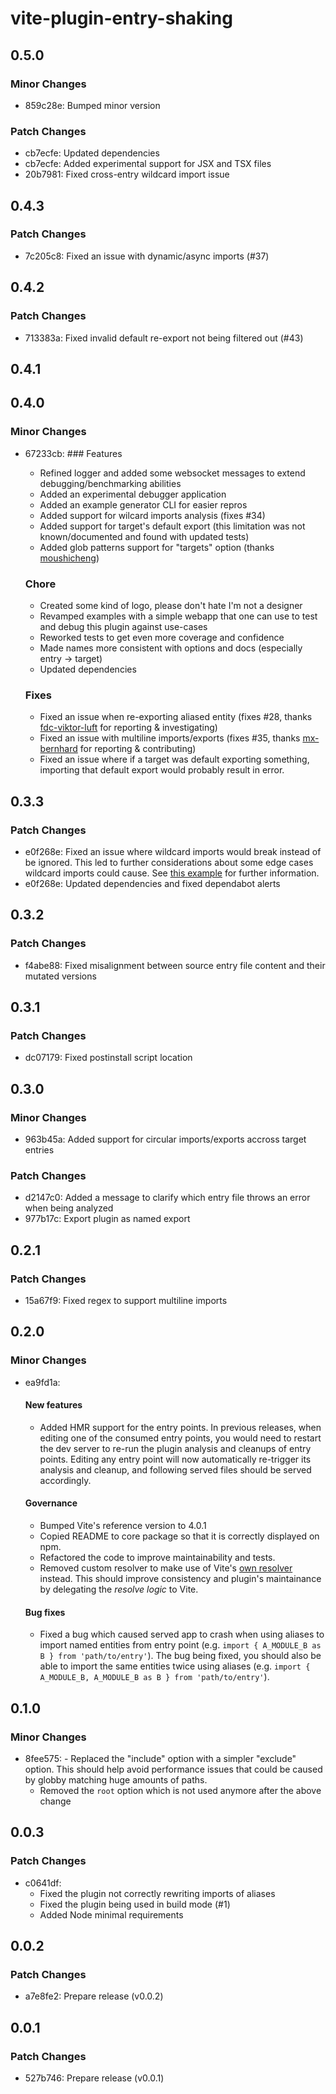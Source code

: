 # vite-plugin-entry-shaking

## 0.5.0

### Minor Changes

- 859c28e: Bumped minor version

### Patch Changes

- cb7ecfe: Updated dependencies
- cb7ecfe: Added experimental support for JSX and TSX files
- 20b7981: Fixed cross-entry wildcard import issue

## 0.4.3

### Patch Changes

- 7c205c8: Fixed an issue with dynamic/async imports (#37)

## 0.4.2

### Patch Changes

- 713383a: Fixed invalid default re-export not being filtered out (#43)

## 0.4.1

## 0.4.0

### Minor Changes

- 67233cb: ### Features

  - Refined logger and added some websocket messages to extend debugging/benchmarking abilities
  - Added an experimental debugger application
  - Added an example generator CLI for easier repros
  - Added support for wilcard imports analysis (fixes #34)
  - Added support for target's default export (this limitation was not known/documented and found with
    updated tests)
  - Added glob patterns support for "targets" option (thanks
    [moushicheng](https://github.com/moushicheng))

  ### Chore

  - Created some kind of logo, please don't hate I'm not a designer
  - Revamped examples with a simple webapp that one can use to test and debug this plugin against
    use-cases
  - Reworked tests to get even more coverage and confidence
  - Made names more consistent with options and docs (especially entry -> target)
  - Updated dependencies

  ### Fixes

  - Fixed an issue when re-exporting aliased entity (fixes #28, thanks
    [fdc-viktor-luft](https://github.com/fdc-viktor-luft) for reporting & investigating)
  - Fixed an issue with multiline imports/exports (fixes #35, thanks
    [mx-bernhard](https://github.com/mx-bernhard) for reporting & contributing)
  - Fixed an issue where if a target was default exporting something, importing that default export
    would probably result in error.

## 0.3.3

### Patch Changes

- e0f268e: Fixed an issue where wildcard imports would break instead of be ignored. This led to
  further considerations about some edge cases wildcard imports could cause. See
  [this example](./examples/issue-29/src/main.ts) for further information.
- e0f268e: Updated dependencies and fixed dependabot alerts

## 0.3.2

### Patch Changes

- f4abe88: Fixed misalignment between source entry file content and their mutated versions

## 0.3.1

### Patch Changes

- dc07179: Fixed postinstall script location

## 0.3.0

### Minor Changes

- 963b45a: Added support for circular imports/exports accross target entries

### Patch Changes

- d2147c0: Added a message to clarify which entry file throws an error when being analyzed
- 977b17c: Export plugin as named export

## 0.2.1

### Patch Changes

- 15a67f9: Fixed regex to support multiline imports

## 0.2.0

### Minor Changes

- ea9fd1a:

  #### New features

  - Added HMR support for the entry points. In previous releases, when editing one of the consumed
    entry points, you would need to restart the dev server to re-run the plugin analysis and
    cleanups of entry points. Editing any entry point will now automatically re-trigger its analysis
    and cleanup, and following served files should be served accordingly.

  #### Governance

  - Bumped Vite's reference version to 4.0.1
  - Copied README to core package so that it is correctly displayed on npm.
  - Refactored the code to improve maintainability and tests.
  - Removed custom resolver to make use of Vite's
    [own resolver](https://github.com/vitejs/vite/blob/main/packages/vite/src/node/config.ts#L544)
    instead. This should improve consistency and plugin's maintainance by delegating the _resolve
    logic_ to Vite.

  #### Bug fixes

  - Fixed a bug which caused served app to crash when using aliases to import named entities from
    entry point (e.g. `import { A_MODULE_B as B } from 'path/to/entry'`). The bug being fixed, you
    should also be able to import the same entities twice using aliases (e.g.
    `import { A_MODULE_B, A_MODULE_B as B } from 'path/to/entry'`).

## 0.1.0

### Minor Changes

- 8fee575: - Replaced the "include" option with a simpler "exclude" option. This should help avoid
  performance issues that could be caused by globby matching huge amounts of paths.
  - Removed the `root` option which is not used anymore after the above change

## 0.0.3

### Patch Changes

- c0641df:
  - Fixed the plugin not correctly rewriting imports of aliases
  - Fixed the plugin being used in build mode (#1)
  - Added Node minimal requirements

## 0.0.2

### Patch Changes

- a7e8fe2: Prepare release (v0.0.2)

## 0.0.1

### Patch Changes

- 527b746: Prepare release (v0.0.1)
